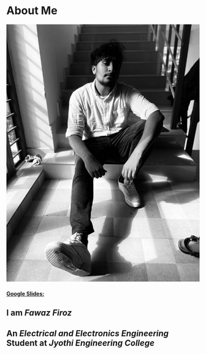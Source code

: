 # About Me 
![](https://github.com/FawazFiroz/Product-Design-and-Development/blob/main/Image/IMG-20220626-WA0007.jpg)
#### [Google Slides:](https://docs.google.com/presentation/d/1qPwoyBEToauij6NDPipIPiH31UM1uOcvAPEvIbuiy4E/edit?usp=sharing)
## I am *Fawaz Firoz*
## An *Electrical and Electronics Engineering* Student at *Jyothi Engineering College*



